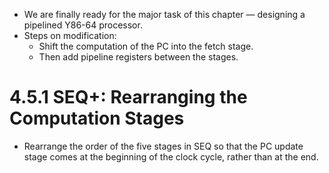 * We are finally ready for the major task of this chapter — designing a pipelined Y86-64 processor.
* Steps on modification:
	* Shift the computation of the PC into the fetch stage.
	* Then add pipeline registers between the stages.

# 4.5.1 SEQ+: Rearranging the Computation Stages
*  Rearrange the order of the five stages in SEQ so that the PC update stage comes at the beginning of the clock cycle, rather than at the end.
